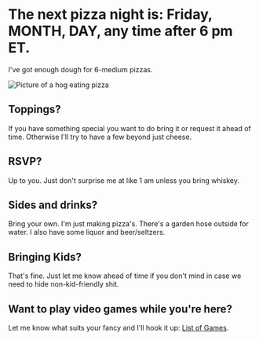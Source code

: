 # The next pizza night is: Friday, MONTH, DAY, any time after 6 pm ET.
I've got enough dough for 6-medium pizzas. 

![Picture of a hog eating pizza](https://pbs.twimg.com/media/ELHY0loWsAETBnb.jpg:large)

## Toppings?
If you have something special you want to do bring it or request it ahead of time. Otherwise I'll try to have a few beyond just cheese. 

## RSVP?
Up to you. Just don't surprise me at like 1 am unless you bring whiskey.

## Sides and drinks? 
Bring your own. I'm just making pizza's. There's a garden hose outside for water. I also have some liquor and beer/seltzers.

## Bringing Kids?
That's fine. Just let me know ahead of time if you don't mind in case we need to hide non-kid-friendly shit.

## Want to play video games while you're here?
Let me know what suits your fancy and I'll hook it up: [List of Games](https://lookerstudio.google.com/reporting/94b02eff-9149-449e-9dee-b54ea2af3a3c).
